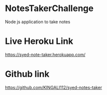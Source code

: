# NotesTakerChallenge
 Node js application to take notes



# Live Heroku Link
https://syed-note-taker.herokuapp.com/

# Github link
https://github.com/KINGALI112/syed-notes-taker